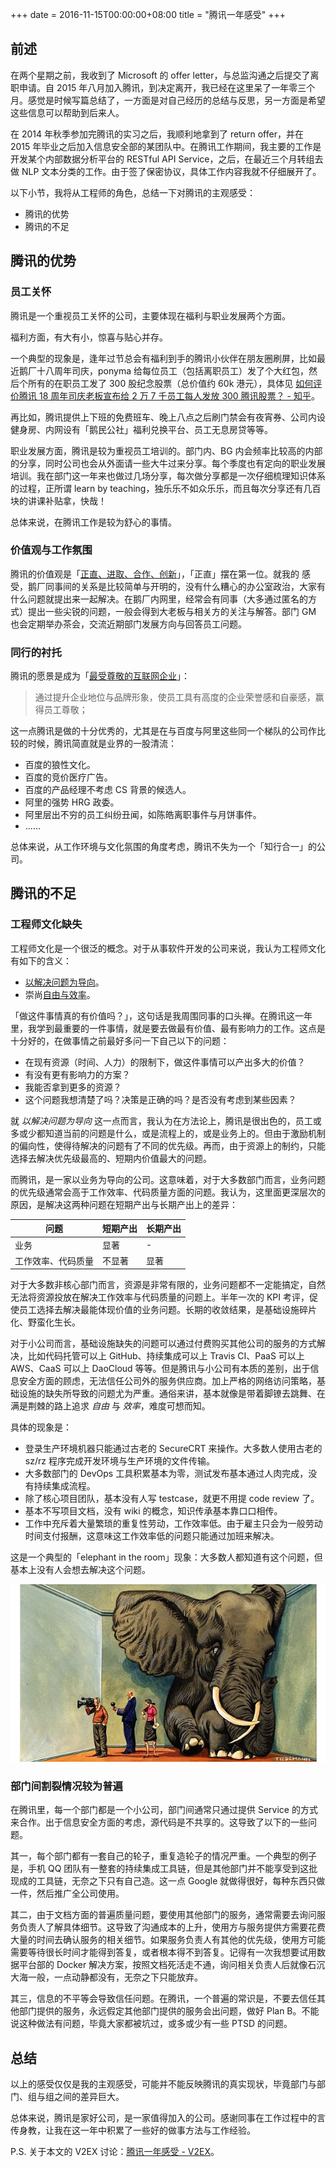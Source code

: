 +++
date = 2016-11-15T00:00:00+08:00
title = "腾讯一年感受"
+++

## 前述

在两个星期之前，我收到了 Microsoft 的 offer letter，与总监沟通之后提交了离职申请。自 2015 年八月加入腾讯，到决定离开，我已经在这里呆了一年零三个月。感觉是时候写篇总结了，一方面是对自己经历的总结与反思，另一方面是希望这些信息可以帮助到后来人。

在 2014 年秋季参加完腾讯的实习之后，我顺利地拿到了 return offer，并在 2015 年毕业之后加入信息安全部的某团队中。在腾讯工作期间，我主要的工作是开发某个内部数据分析平台的 RESTful API Service，之后，在最近三个月转组去做 NLP 文本分类的工作。由于签了保密协议，具体工作内容我就不仔细展开了。

以下小节，我将从工程师的角色，总结一下对腾讯的主观感受：

* 腾讯的优势
* 腾讯的不足

## 腾讯的优势

### 员工关怀

腾讯是一个重视员工关怀的公司，主要体现在福利与职业发展两个方面。

福利方面，有大有小，惊喜与贴心并存。

一个典型的现象是，逢年过节总会有福利到手的腾讯小伙伴在朋友圈刷屏，比如最近鹅厂十八周年司庆，ponyma 给每位员工（包括离职员工）发了个大红包，然后个所有的在职员工发了 300 股纪念股票（总价值约 60k 港元），具体见 [如何评价腾讯 18 周年司庆老板宣布给 2 万 7 千员工每人发放 300 腾讯股票？ - 知乎](https://www.zhihu.com/question/52515790)。

再比如，腾讯提供上下班的免费班车、晚上八点之后刷门禁会有夜宵券、公司内设健身房、内网设有「鹅民公社」福利兑换平台、员工无息房贷等等。

职业发展方面，腾讯是较为重视员工培训的。部门内、BG 内会频率比较高的内部的分享，同时公司也会从外面请一些大牛过来分享。每个季度也有定向的职业发展培训。我在部门这一年来也做过几场分享，每次做分享都是一次仔细梳理知识体系的过程，正所谓 learn by teaching，独乐乐不如众乐乐，而且每次分享还有几百块的讲课补贴拿，快哉！

总体来说，在腾讯工作是较为舒心的事情。

### 价值观与工作氛围

腾讯的价值观是「[正直、进取、合作、创新](http://www.tencent.com/zh-cn/cc/culture.shtml)」，「正直」摆在第一位。就我的 感受，鹅厂同事间的关系是比较简单与开明的，没有什么糟心的办公室政治，大家有什么问题就提出来一起解决。在鹅厂内网里，经常会有同事（大多通过匿名的方式）提出一些尖锐的问题，一般会得到大老板与相关方的关注与解答。部门 GM 也会定期举办茶会，交流近期部门发展方向与回答员工问题。

### 同行的衬托

腾讯的愿景是成为「[最受尊敬的互联网企业](http://www.tencent.com/zh-cn/cc/culture.shtml)」：

> 通过提升企业地位与品牌形象，使员工具有高度的企业荣誉感和自豪感，赢得员工尊敬；

这一点腾讯是做的十分优秀的，尤其是在与百度与阿里这些同一个梯队的公司作比较的时候，腾讯简直就是业界的一股清流：

* 百度的狼性文化。
* 百度的竞价医疗广告。
* 百度的产品经理不考虑 CS 背景的候选人。
* 阿里的强势 HRG 政委。
* 阿里层出不穷的员工纠纷丑闻，如陈皓离职事件与月饼事件。
* ......

总体来说，从工作环境与文化氛围的角度考虑，腾讯不失为一个「知行合一」的公司。

## 腾讯的不足

### 工程师文化缺失

工程师文化是一个很泛的概念。对于从事软件开发的公司来说，我认为工程师文化有如下的含义：

* [以解决问题为导向](https://www.zhihu.com/question/22168420)。
* 崇尚[自由与效率](http://coolshell.cn/articles/17497.html)。


「做这件事情真的有价值吗？」，这句话是我周围同事的口头禅。在腾讯这一年里，我学到最重要的一件事情，就是要去做最有价值、最有影响力的工作。这点是十分好的，在做事情之前最好多问一下自己以下的问题：

* 在现有资源（时间、人力）的限制下，做这件事情可以产出多大的价值？
* 有没有更有影响力的方案？
* 我能否拿到更多的资源？
* 这个问题我想清楚了吗？决策是正确的吗？是否没有考虑到某些因素？

就 *以解决问题为导向* 这一点而言，我认为在方法论上，腾讯是很出色的，员工或多或少都知道当前的问题是什么，或是流程上的，或是业务上的。但由于激励机制的偏向性，使得待解决的问题有了不同的优先级。再而，由于资源上的制约，只能选择去解决优先级最高的、短期内价值最大的问题。

而腾讯，是一家以业务为导向的公司。这意味着，对于大多数部门而言，业务问题的优先级通常会高于工作效率、代码质量方面的问题。我认为，这里面更深层次的原因，是解决这两种问题在短期产出与长期产出上的差异：

问题 | 短期产出 | 长期产出
--- | --- |---
业务 | 显著	| -
工作效率、代码质量 | 不显著	| 显著 

对于大多数非核心部门而言，资源是非常有限的，业务问题都不一定能搞定，自然无法将资源投放在解决工作效率与代码质量的问题上。半年一次的 KPI 考评，促使员工选择去解决最能体现价值的业务问题。长期的收敛结果，是基础设施碎片化、野蛮化生长。

对于小公司而言，基础设施缺失的问题可以通过付费购买其他公司的服务的方式解决，比如代码托管可以上 GitHub、持续集成可以上 Travis CI、PaaS 可以上 AWS、CaaS 可以上 DaoCloud 等等。但是腾讯与小公司有本质的差别，出于信息安全方面的顾虑，无法信任公司外的服务供应商。加上严格的网络访问策略，基础设施的缺失所导致的问题尤为严重。通俗来讲，基本就像是带着脚镣去跳舞、在满是荆棘的路上追求 *自由* 与 *效率*，难度可想而知。

具体的现象是：

* 登录生产环境机器只能通过古老的 SecureCRT 来操作。大多数人使用古老的 sz/rz 程序完成开发环境与生产环境的文件传输。
* 大多数部门的 DevOps 工具积累基本为零，测试发布基本通过人肉完成，没有持续集成流程。
* 除了核心项目团队，基本没有人写 testcase，就更不用提 code review 了。
* 基本不写项目文档，没有 wiki 的概念，知识传承基本靠口口相传。
* 工作中充斥着大量繁琐的重复性劳动，工作效率低。由于雇主只会为一般劳动时间支付报酬，这意味这工作效率低的问题只能通过加班来解决。

这是一个典型的「elephant in the room」现象：大多数人都知道有这个问题，但基本上没有人会想去解决这个问题。

![elephant-in-the-room.jpg](elephant-in-the-room.jpg)

### 部门间割裂情况较为普遍

在腾讯里，每一个部门都是一个小公司，部门间通常只通过提供 Service 的方式来合作。出于信息安全方面的考虑，源代码是不共享的。这导致了以下的一些问题。

其一，每个部门都有一套自己的轮子，重复造轮子的情况严重。一个典型的例子是，手机 QQ 团队有一整套的持续集成工具链，但是其他部门并不能享受到这批现成的工具链，无奈之下只有自己造。这一点 Google 就做得很好，每种东西只做一件，然后推广全公司使用。

其二，由于文档方面的普遍质量问题，要使用其他部门的服务，通常需要去询问服务负责人了解具体细节。这导致了沟通成本的上升，使用方与服务提供方需要花费大量的时间去确认服务的相关细节。如果服务负责人有其他的优先级，使用方可能需要等待很长时间才能得到答复，或者根本得不到答复。记得有一次我想要试用数据平台部的 Docker 解决方案，按照文档死活走不通，询问相关负责人后就像石沉大海一般，一点动静都没有，无奈之下只能放弃。

其三，信息的不平等会导致信任问题。在腾讯，一个普遍的常识是，不要去信任其他部门提供的服务，永远假定其他部门提供的服务会出问题，做好 Plan B。不能说这种做法有问题，毕竟大家都被坑过，或多或少有一些 PTSD 的问题。

## 总结

以上的感受仅仅是我的主观感受，可能并不能反映腾讯的真实现状，毕竟部门与部门、组与组之间的差异巨大。

总体来说，腾讯是家好公司，是一家值得加入的公司。感谢同事在工作过程中的言传身教，让我在这一年中积累了一些好的做事方法与工作经验。

P.S. 关于本文的 V2EX 讨论：[腾讯一年感受 - V2EX](https://www.v2ex.com/t/321439?p=1)。